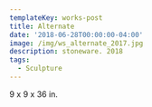 ```yaml
---
templateKey: works-post
title: Alternate
date: '2018-06-28T00:00:00-04:00'
image: /img/ws_alternate_2017.jpg
description: stoneware. 2018
tags:
  - Sculpture
---
```

9 x 9 x 36 in.
